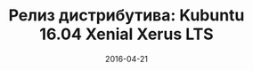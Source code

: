 ---
layout: post
title:  "Релиз дистрибутива: Kubuntu 16.04 Xenial Xerus LTS"
date: 2016-04-21   
---
